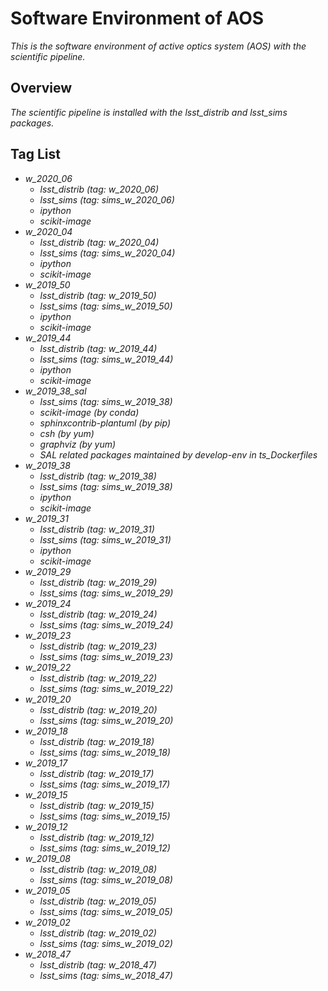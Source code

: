 # Software Environment of AOS

*This is the software environment of active optics system (AOS) with the scientific pipeline.*

## Overview

*The scientific pipeline is installed with the lsst_distrib and lsst_sims packages.*

## Tag List

- *w_2020_06*
  - *lsst_distrib (tag: w_2020_06)*
  - *lsst_sims (tag: sims_w_2020_06)*
  - *ipython*
  - *scikit-image*
- *w_2020_04*
  - *lsst_distrib (tag: w_2020_04)*
  - *lsst_sims (tag: sims_w_2020_04)*
  - *ipython*
  - *scikit-image*
- *w_2019_50*
  - *lsst_distrib (tag: w_2019_50)*
  - *lsst_sims (tag: sims_w_2019_50)*
  - *ipython*
  - *scikit-image*
- *w_2019_44*
  - *lsst_distrib (tag: w_2019_44)*
  - *lsst_sims (tag: sims_w_2019_44)*
  - *ipython*
  - *scikit-image*
- *w_2019_38_sal*
  - *lsst_sims (tag: sims_w_2019_38)*
  - *scikit-image (by conda)*
  - *sphinxcontrib-plantuml (by pip)*
  - *csh (by yum)*
  - *graphviz (by yum)*
  - *SAL related packages maintained by develop-env in ts_Dockerfiles*
- *w_2019_38*
  - *lsst_distrib (tag: w_2019_38)*
  - *lsst_sims (tag: sims_w_2019_38)*
  - *ipython*
  - *scikit-image*
- *w_2019_31*
  - *lsst_distrib (tag: w_2019_31)*
  - *lsst_sims (tag: sims_w_2019_31)*
  - *ipython*
  - *scikit-image*
- *w_2019_29*
  - *lsst_distrib (tag: w_2019_29)*
  - *lsst_sims (tag: sims_w_2019_29)*
- *w_2019_24*
  - *lsst_distrib (tag: w_2019_24)*
  - *lsst_sims (tag: sims_w_2019_24)*
- *w_2019_23*
  - *lsst_distrib (tag: w_2019_23)*
  - *lsst_sims (tag: sims_w_2019_23)*
- *w_2019_22*
  - *lsst_distrib (tag: w_2019_22)*
  - *lsst_sims (tag: sims_w_2019_22)*
- *w_2019_20*
  - *lsst_distrib (tag: w_2019_20)*
  - *lsst_sims (tag: sims_w_2019_20)*
- *w_2019_18*
  - *lsst_distrib (tag: w_2019_18)*
  - *lsst_sims (tag: sims_w_2019_18)*
- *w_2019_17*
  - *lsst_distrib (tag: w_2019_17)*
  - *lsst_sims (tag: sims_w_2019_17)*
- *w_2019_15*
  - *lsst_distrib (tag: w_2019_15)*
  - *lsst_sims (tag: sims_w_2019_15)*
- *w_2019_12*
  - *lsst_distrib (tag: w_2019_12)*
  - *lsst_sims (tag: sims_w_2019_12)*
- *w_2019_08*
  - *lsst_distrib (tag: w_2019_08)*
  - *lsst_sims (tag: sims_w_2019_08)*
- *w_2019_05*
  - *lsst_distrib (tag: w_2019_05)*
  - *lsst_sims (tag: sims_w_2019_05)*
- *w_2019_02*
  - *lsst_distrib (tag: w_2019_02)*
  - *lsst_sims (tag: sims_w_2019_02)*
- *w_2018_47*
  - *lsst_distrib (tag: w_2018_47)*
  - *lsst_sims (tag: sims_w_2018_47)*
